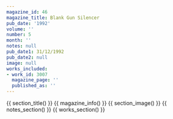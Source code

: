 ```yaml
---
magazine_id: 46
magazine_title: Blank Gun Silencer
pub_date: '1992'
volume: ''
number: 5
month: ''
notes: null
pub_date1: 31/12/1992
pub_date2: null
image: null
works_included:
- work_id: 3007
  magazine_page: ''
  published_as: ''
---
```


{{ section_title() }}
{{ magazine_info() }}
{{ section_image() }}
{{ notes_section() }}
{{ works_section() }}
